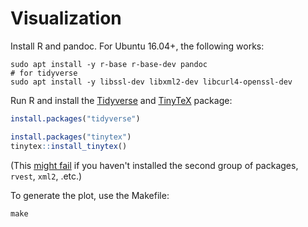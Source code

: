 # Visualization

Install R and pandoc. For Ubuntu 16.04+, the following works:

```console
sudo apt install -y r-base r-base-dev pandoc
# for tidyverse
sudo apt install -y libssl-dev libxml2-dev libcurl4-openssl-dev
```

Run R and install the [Tidyverse](https://www.tidyverse.org/) and [TinyTeX](https://yihui.name/tinytex/) package:

```R
install.packages("tidyverse")

install.packages("tinytex")
tinytex::install_tinytex()
```

(This [might fail](https://github.com/FTSRG/cheat-sheets/wiki/R-programming-language#installing-tidyverse-on-ubuntu) if you haven't installed the second group of packages, `rvest`, `xml2`, .etc.)

To generate the plot, use the Makefile:

```console
make
```
